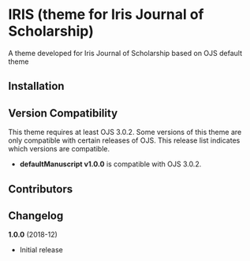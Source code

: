 # IRIS (theme for Iris Journal of Scholarship) 

A theme developed for Iris Journal of Scholarship based on OJS default theme

## Installation


## Version Compatibility

This theme requires at least OJS 3.0.2. Some versions of this theme are only compatible with certain releases of OJS. This release list indicates which versions are compatible.

* **defaultManuscript v1.0.0** is compatible with OJS 3.0.2.

## Contributors


## Changelog

**1.0.0** (2018-12)
* Initial release
